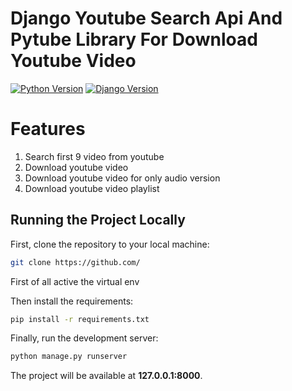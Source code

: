 # Django Youtube Search Api And Pytube Library For Download Youtube Video

[![Python Version](https://img.shields.io/badge/python-3.7-brightgreen.svg)](https://python.org)
[![Django Version](https://img.shields.io/badge/django-2.1-brightgreen.svg)](https://djangoproject.com)

# Features
 1. Search first 9 video from youtube
 2. Download youtube video
 3. Download youtube video for only audio version
 4. Download youtube video playlist

## Running the Project Locally

First, clone the repository to your local machine:

```bash
git clone https://github.com/
```
First of all active the virtual env

Then install the requirements:

```bash
pip install -r requirements.txt
```


Finally, run the development server:

```bash
python manage.py runserver
```

The project will be available at **127.0.0.1:8000**.

